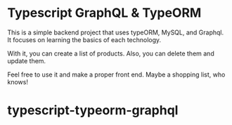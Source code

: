 # Typescript GraphQL & TypeORM

This is a simple backend project that uses typeORM, MySQL, and Graphql. It focuses on learning the basics of each technology.

With it, you can create a list of products. Also, you can delete them and update them.

Feel free to use it and make a proper front end. Maybe a shopping list, who knows!
# typescript-typeorm-graphql
